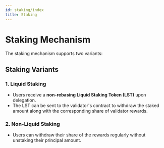 ```yaml
---
id: staking/index
title: Staking
---
```


# Staking Mechanism

The staking mechanism supports two variants:

## Staking Variants

### 1. **Liquid Staking**

- Users receive a **non-rebasing Liquid Staking Token (LST)** upon delegation.
- The LST can be sent to the validator's contract to withdraw the staked amount along with the corresponding share of validator rewards.

### 2. **Non-Liquid Staking**

- Users can withdraw their share of the rewards regularly without unstaking their principal amount.
